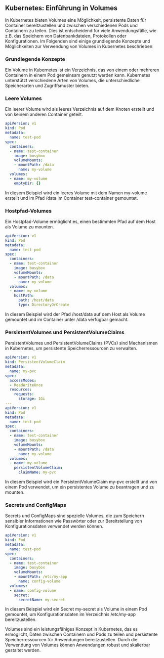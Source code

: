 ## Kubernetes: Einführung in Volumes

In Kubernetes bieten Volumes eine Möglichkeit, persistente Daten für Container bereitzustellen und zwischen verschiedenen Pods und Containern zu teilen. Dies ist entscheidend für viele Anwendungsfälle, wie z.B. das Speichern von Datenbankdateien, Protokollen oder Konfigurationen. Im Folgenden sind einige grundlegende Konzepte und Möglichkeiten zur Verwendung von Volumes in Kubernetes beschrieben:

### Grundlegende Konzepte

Ein Volume in Kubernetes ist ein Verzeichnis, das von einem oder mehreren Containern in einem Pod gemeinsam genutzt werden kann. Kubernetes unterstützt verschiedene Arten von Volumes, die unterschiedliche Speicherarten und Zugriffsmuster bieten.

### Leere Volumes

Ein leerer Volume wird als leeres Verzeichnis auf dem Knoten erstellt und von keinem anderen Container geteilt.

```yaml
apiVersion: v1
kind: Pod
metadata:
  name: test-pod
spec:
  containers:
  - name: test-container
    image: busybox
    volumeMounts:
    - mountPath: /data
      name: my-volume
  volumes:
  - name: my-volume
    emptyDir: {}
```

In diesem Beispiel wird ein leeres Volume mit dem Namen my-volume erstellt und im Pfad /data im Container test-container gemountet.

### Hostpfad-Volumes
Ein Hostpfad-Volume ermöglicht es, einen bestimmten Pfad auf dem Host als Volume zu mounten.

```yaml
apiVersion: v1
kind: Pod
metadata:
  name: test-pod
spec:
  containers:
  - name: test-container
    image: busybox
    volumeMounts:
    - mountPath: /data
      name: my-volume
  volumes:
  - name: my-volume
    hostPath:
      path: /host/data
      type: DirectoryOrCreate
```

In diesem Beispiel wird der Pfad /host/data auf dem Host als Volume gemountet und im Container unter /data verfügbar gemacht.

### PersistentVolumes und PersistentVolumeClaims
PersistentVolumes und PersistentVolumeClaims (PVCs) sind Mechanismen in Kubernetes, um persistente Speicherressourcen zu verwalten.

```yaml
apiVersion: v1
kind: PersistentVolumeClaim
metadata:
  name: my-pvc
spec:
  accessModes:
  - ReadWriteOnce
  resources:
    requests:
      storage: 1Gi
---
apiVersion: v1
kind: Pod
metadata:
  name: test-pod
spec:
  containers:
  - name: test-container
    image: busybox
    volumeMounts:
    - mountPath: /data
      name: my-volume
  volumes:
  - name: my-volume
    persistentVolumeClaim:
      claimName: my-pvc
```

In diesem Beispiel wird ein PersistentVolumeClaim my-pvc erstellt und von einem Pod verwendet, um ein persistentes Volume zu beantragen und zu mounten.

### Secrets und ConfigMaps
Secrets und ConfigMaps sind spezielle Volumes, die zum Speichern sensibler Informationen wie Passwörter oder zur Bereitstellung von Konfigurationsdaten verwendet werden können.

```yaml
apiVersion: v1
kind: Pod
metadata:
  name: test-pod
spec:
  containers:
  - name: test-container
    image: busybox
    volumeMounts:
    - mountPath: /etc/my-app
      name: config-volume
  volumes:
  - name: config-volume
    secret:
      secretName: my-secret
```

In diesem Beispiel wird ein Secret my-secret als Volume in einem Pod gemountet, um Konfigurationsdaten im Verzeichnis /etc/my-app bereitzustellen.

Volumes sind ein leistungsfähiges Konzept in Kubernetes, das es ermöglicht, Daten zwischen Containern und Pods zu teilen und persistente Speicherressourcen für Anwendungen bereitzustellen. Durch die Verwendung von Volumes können Anwendungen robust und skalierbar gestaltet werden.